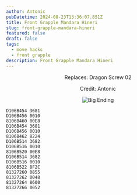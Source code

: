 ```yaml
---
author: Antonic
pubDatetime: 2024-08-23T13:36:07.851Z
title: Front Grapple Mandara Hineri
slug: front-grapple-mandara-hineri
featured: false
draft: false
tags:
  - move hacks
  - front grapple
description: Front Grapple Mandara Hineri
---
```

<center>
Replaces: Dragon Screw 02 <p>
Credit: Antonic

![Big Ending](@assets/images/gifs/front-grapple-mandara-hineri.gif)
</center>

```text
D106B454 3681
D106B456 0010
8106B460 00E8
D106B454 3681
D106B456 0010
8106B462 8224
D106B514 3682
D106B516 0010
8106B520 00E8
D106B514 3682
D106B516 0010
8106B522 8F2C
81327260 0855
81327262 0048
81327264 8600
81327266 0052
```
